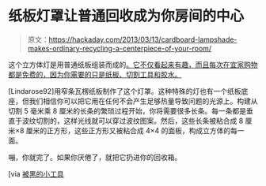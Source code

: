 # 纸板灯罩让普通回收成为你房间的中心

> 原文：<https://hackaday.com/2013/03/13/cardboard-lampshade-makes-ordinary-recycling-a-centerpiece-of-your-room/>

这个立方体灯是用普通纸板组装而成的[。它不仅看起来有趣，而且每次在宜家购物都是免费的，因为你需要的只是纸板、切割工具和胶水。](http://www.instructables.com/id/Cube-Lamp)

[Lindarose92]用窄条瓦楞纸板制作了这个灯罩。这种特殊的灯也有一个纸板底座，但我们相信你可以把它用在任何不会产生足够热量导致问题的光源上。构建从切割 5 毫米乘 8 厘米的长条的繁琐过程开始，你将需要很多长条。每一条都是垂直于波纹切割的，这样光线就可以穿过波纹图案。然后，这些长条被粘合成 8 厘米×8 厘米的正方形，这些正方形又被粘合成 4×4 的面板，构成立方体的每一面。

嘣，你就完了。如果你厌倦了，就把它扔进你的回收箱。

[via [被黑的小工具](http://hackedgadgets.com/2013/03/09/cardboard-cube-lamp/)
